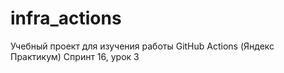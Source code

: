 # infra_actions
Учебный проект для изучения работы GitHub Actions (Яндекс Практикум)
Спринт 16, урок 3
